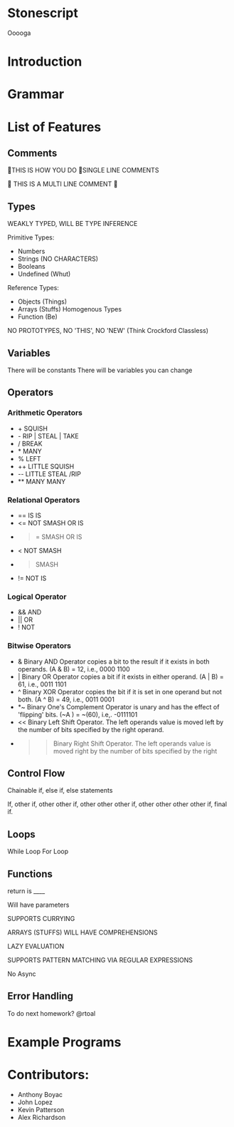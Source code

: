 # Stonescript
Ooooga

<!--  Logo will go here -->

<!-- Due by next time:
* Solidfy all features to have grammar ready
-->

# Introduction

# Grammar

# List of Features

## Comments
 🦖THIS IS HOW YOU DO
 🦖SINGLE LINE COMMENTS

🦕
THIS IS A MULTI
LINE COMMENT
🦕

## Types

WEAKLY TYPED, WILL BE TYPE INFERENCE

Primitive Types:
* Numbers 
* Strings (NO CHARACTERS)
* Booleans
* Undefined (Whut)


Reference Types:
* Objects (Things)
* Arrays (Stuffs) Homogenous Types
* Function (Be)

NO PROTOTYPES, NO 'THIS', NO 'NEW' (Think Crockford Classless)

## Variables 

There will be constants
There will be variables you can change 

## Operators
### Arithmetic Operators
* \+ SQUISH
* \- RIP | STEAL | TAKE
* \/ BREAK 
* \* MANY
* % LEFT
* ++ LITTLE SQUISH
* -- LITTLE STEAL /RIP
* ** MANY MANY

### Relational Operators
* == IS IS
* <= NOT SMASH OR IS
* >= SMASH OR IS
* < NOT SMASH
* > SMASH
* != NOT IS

### Logical Operator
* && AND
* || OR
* ! NOT

### Bitwise Operators
* &	Binary AND Operator copies a bit to the result if it exists in both operands.	(A & B) = 12, i.e., 0000 1100
* |	Binary OR Operator copies a bit if it exists in either operand.	(A | B) = 61, i.e., 0011 1101
* ^	Binary XOR Operator copies the bit if it is set in one operand but not both.	(A ^ B) = 49, i.e., 0011 0001
* *~	Binary One's Complement Operator is unary and has the effect of 'flipping' bits.	(~A ) = ~(60), i.e,. -0111101
* <<	Binary Left Shift Operator. The left operands value is moved left by the number of bits specified by the right operand.	
* >>	Binary Right Shift Operator. The left operands value is moved right by the number of bits specified by the right 


## Control Flow

Chainable if, else if, else statements

If, other if, other other if, other other other if, other other other other if, final if.

## Loops
While Loop
For Loop

## Functions
return is ____

Will have parameters

SUPPORTS CURRYING

ARRAYS (STUFFS) WILL HAVE COMPREHENSIONS

LAZY EVALUATION

SUPPORTS PATTERN MATCHING VIA REGULAR EXPRESSIONS

No Async

## Error Handling
To do next homework? @rtoal

# Example Programs

# Contributors:
* Anthony Boyac 
* John Lopez
* Kevin Patterson
* Alex Richardson


